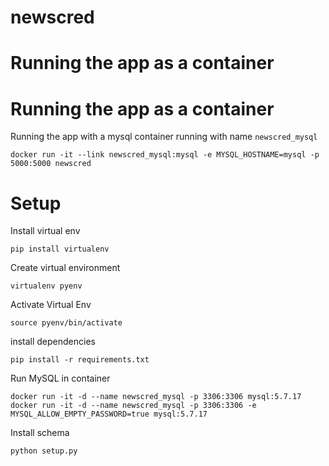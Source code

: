 # newscred

Running the app as a container
=====


Running the app as a container
=====

Running the app with a mysql container running with name `newscred_mysql`

```
docker run -it --link newscred_mysql:mysql -e MYSQL_HOSTNAME=mysql -p 5000:5000 newscred
```


Setup
======

Install virtual env
```
pip install virtualenv
```


Create virtual environment
```
virtualenv pyenv
```

Activate Virtual Env
```
source pyenv/bin/activate
```

install dependencies

```
pip install -r requirements.txt
```

Run MySQL in container
```
docker run -it -d --name newscred_mysql -p 3306:3306 mysql:5.7.17
docker run -it -d --name newscred_mysql -p 3306:3306 -e MYSQL_ALLOW_EMPTY_PASSWORD=true mysql:5.7.17
```

Install schema
```
python setup.py
```
